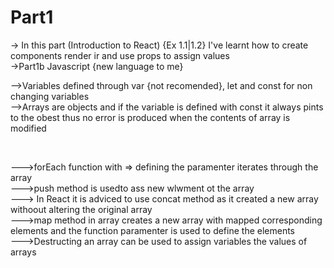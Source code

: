 # Part1
-> In this part (Introduction to React) {Ex 1.1|1.2} I've learnt how to create components render ir and use props to assign values<br>
->Part1b Javascript {new language to me} <br><p>
       -->Variables defined through var {not recomended}, let and const for non changing variables<br>
       -->Arrays are objects and if the variable is defined with const it always pints to the obest thus no error is produced when the contents of array is modified</p><br><p>
            --->forEach function with => defining the paramenter iterates through the array<br>
            --->push method is usedto ass new wlwment ot the array<br>
            ---> In React it is adviced to use concat method as it created a new array withoout altering the original array<br>
            --->map method in array creates a new array with mapped corresponding elements and the function paramenter is used to define the elements<br>
            --->Destructing an array can be used to assign variables the values of arrays<br></p>



